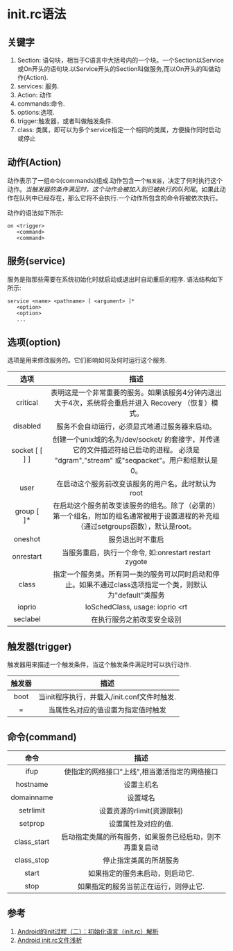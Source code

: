 # init.rc语法

## 关键字

1. Section: 语句块，相当于C语言中大括号内的一个块。一个Section以Service或On开头的语句块.以Service开头的Section叫做服务,而以On开头的叫做动作(Action).
2. services: 服务.
3. Action: 动作
4. commands:命令.
5. options:选项.
6. trigger:触发器，或者叫做触发条件.
7. class: 类属，即可以为多个service指定一个相同的类属，方便操作同时启动或停止

## 动作(Action)

动作表示了一组`命令`(commands)组成.动作包含一个`触发器`，决定了何时执行这个动作。*当触发器的条件满足时，这个动作会被加入到已被执行的队列尾*。如果此动作在队列中已经存在，那么它将不会执行.一个动作所包含的命令将被依次执行。

动作的语法如下所示:

```
on <trigger>
   <command>
   <command>
```

## 服务(service)

服务是指那些需要在系统初始化时就启动或退出时自动重启的程序.
语法结构如下所示:

```
service <name> <pathname> [ <argument> ]*
   <option>
   <option>
   ...
```

## 选项(option)

选项是用来修改服务的。它们影响如何及何时运行这个服务.


| 选项 | 描述 |
| :--: | :--: |
| critical | 表明这是一个非常重要的服务。如果该服务4分钟内退出大于4次，系统将会重启并进入 Recovery （恢复）模式。|
| disabled | 服务不会自动运行，必须显式地通过服务器来启动。|
| socket <name><type> <perm> [ <user> [ <group> ] ] | 创建一个unix域的名为/dev/socket/<name> 的套接字，并传递它的文件描述符给已启动的进程。<type> 必须是 "dgram","stream" 或"seqpacket"。用户和组默认是0。|
| user <username> | 在启动这个服务前改变该服务的用户名。此时默认为 root |
| group <groupname> [<groupname> ]* | 在启动这个服务前改变该服务的组名。除了（必需的）第一个组名，附加的组名通常被用于设置进程的补充组（通过setgroups函数），默认是root。|
| oneshot | 服务退出时不重启 |
| onrestart | 当服务重启，执行一个命令, 如:onrestart restart zygote |
| class <name> | 指定一个服务类。所有同一类的服务可以同时启动和停止。如果不通过class选项指定一个类，则默认为"default"类服务 |
| ioprio | IoSchedClass, usage: ioprio <rt|be|idle> <ioprio 0-7> |
| seclabel | 在执行服务之前改变安全级别 |


## 触发器(trigger)

触发器用来描述一个触发条件，当这个触发条件满足时可以执行动作.

| 触发器 | 描述 |
| :--: | :--: |
| boot | 当init程序执行，并载入/init.conf文件时触发. |
| <name>=<value> | 当属性名对应的值设置为指定值时触发 |


## 命令(command)

| 命令 | 描述 |
| :--: | :--: |
| ifup <interface> | 使指定的网络接口"上线",相当激活指定的网络接口 |
| hostname <name> | 设置主机名 |
| domainname <name> | 设置域名 |
| setrlimit <resource> <cur> <max> | 设置资源的rlimit(资源限制) |
| setprop <name> <value> | 设置属性及对应的值. |
| class_start <serviceclass> | 启动指定类属的所有服务，如果服务已经启动，则不再重复启动 |
| class_stop <serviceclass> | 停止指定类属的所胡服务 |
| start <service> | 如果指定的服务未启动，则启动它.|
| stop <service> | 如果指定的服务当前正在运行，则停止它. |


## 参考

1. [Android的init过程（二）：初始化语言（init.rc）解析](http://www.cnblogs.com/nokiaguy/p/3164799.html)
2. [Android init.rc文件浅析](http://blog.csdn.net/flydream0/article/details/7458332)

